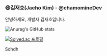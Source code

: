### 😄김재호(Jaeho Kim) - @chamomineDev
안녕하세요, 개발자 김재호입니다.

   

<!-- github Stats -->
![Anurag's GitHub stats](https://github-readme-stats.vercel.app/api?username=chamominedev&show_icons=true&theme=merko)
  
<!-- 백준 티어 표기 -->
  
[![Solved.ac
프로필](http://mazassumnida.wtf/api/v2/generate_badge?boj=chamominedev)](https://solved.ac/chamominedev)

 
  
 
 

Sdhdh
